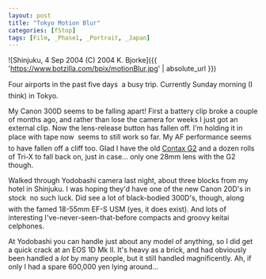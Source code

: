 ```yaml
---
layout: post
title: "Tokyo Motion Blur"
categories: [fStop]
tags: [Film, _Phase1, _Portrait, _Japan]
---
```



![Shinjuku, 4 Sep 2004 (C) 2004 K. Bjorke]({{ 'https://www.botzilla.com/bpix/motionBlur.jpg' | absolute_url }})


Four airports in the past five days &#151; a busy trip. Currently Sunday morning (I think) in Tokyo.



<!--more-->
My Canon 300D seems to be falling apart! First a battery clip broke a couple of months ago, and rather than lose the camera for weeks I just got an external clip. Now the lens-release button has fallen off. I'm holding it in place with tape now &#151; seems to still work so far. My AF performance seems to have fallen off a cliff too. Glad I have the old <a href="http://www.contaxg.com" target="_blank">Contax G2</a> and a dozen rolls of Tri-X to fall back on, just in case... only one 28mm lens with the G2 though.

Walked through Yodobashi camera last night, about three blocks from my hotel in Shinjuku. I was hoping they'd have one of the new Canon 20D's in stock &#151; no such luck. Did see a lot of black-bodied 300D's, though, along with the famed 18-55mm EF-S USM (yes, it does exist). And lots of interesting I've-never-seen-that-before compacts and groovy keitai celphones.

At Yodobashi you can handle just about any model of anything, so I did get a quick crack at an EOS 1D Mk II. It's heavy as a brick, and had obviously been handled a <i>lot</i> by many people, but it still handled magnificently. Ah, if only I had a spare 600,000 yen lying around...

